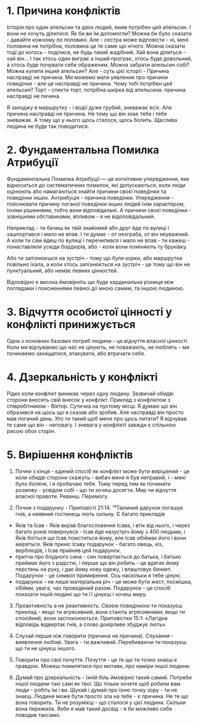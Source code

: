 # 1. Причина конфліктів

Історія про один апельсин та двох людей, яким потрібен цей апельсин. І вони не хочуть ділитися. Як би ви їм допомогли? 
Можна би було сказати - давайте кожному по половині. Але - сестра може відповісти - ні, мені половина не потрібна, половина це те саме що нічого. Можна сказати тоді до когось - поділися, не будь такий жадібний. Хай вона ділиться - хай він... І так хтось один виграє а інший програє, хтось буде довольний, а хтось буде почувати себе ображеним. Можна забрати апельсин собі? Можна купити інший апельсин? 
Але - суть цієї історії - Причина насправді не причина. Ми можемо мати уявлення про причини поведінки - але це насправді не причина. Чому тобі потрібен цей апельсин? Торт - спекти торт, потрібна шкірка від апельсина. 
причина насправді не пичина.

Я заходжу в маршрутку - і водії дуже грубий, зневажає всіх. Але причина насправді не причина. Не тому що він знає тебе і тебе зневажає. А тому що у нього щось сталося, щось болить. Щаслива людина не буде так поводитися. 

# 2. Фундаментальна Помилка Атрибуції

Фундаментальна Помилка Атрибуції — це когнітивне упередження, яке відноситься до систематичних помилок, які допускаються, коли люди оцінюють або намагаються знайти причини своєї поведінки та поведінки інших. Антрибуція - причина поведінки. Упередження - пояснювати причину поганої поведінки інших людей їнім характером, їхніми рішеннями, тобто вони відповідальні. А причини своєї поведінки - зовнішніми обставинами, впливом - я не відоповідальний. 

Наприклад - ти бачиш як твій знайомий або друг йде по вулиці і зашпортався і мало не впав. І ти думає - от незграба, от він неуважний. А коли ти сам йдеш по вулиці і перечипився і мало не впав - ти кажеш - понаставляли усюди бордюрів, або - коли вони поміняють ту бруківку.

Або ти запізнюєшся на зустріч - тому що були корки, або маршрутка повільно їхала, а коли хтось запізнюється на зустріч - це тому що він не пунктуальний, або немає певних цінностей. 

Відповідно є висока ймовірніть що буде кардинальна різниця між поглядами і поясненнями певної дії мною самим, та іншою людиною.

# 3. Відчуття особистої цінності у конфлікті принижується

Одна з основних базових потреб людини - це відчуття власної цінності. Коли ми відчуваємо що нас не цінують, не поважають, не люблять - ми починаємо захищатися, атакувати, або втрачати себе.

# 4. Дзеркальність у конфлікті
Рідко коли конфлікт виникає через одну людину. Зазвичай обидві сторони вносять свій внесок у конфлікт. Приклад з конфліктом з співробітником - Віктор. Сутичка на пустому місці. Я думаю що він образився на щось що я сказав або зробив. Але насправді він просто мав поганий день. Хто ти такий щоб мене про щось питати? Я відчував те саме що він - неповагу. І зневага у конфлікті завжди є спільною рисою обох сторін.

# 5. Вирішення конфліктів
  1. Почни з кінця - єдиний спосіб як конфлікт може бути вирішений - це коли обидві сторони скажуть - вибач мене я був неправий, і - мені було боляче, і я пробачаю тебе. Тому перед тим як починати розмову - усвідом собі - що ти хочеш досягти. Мир чи відчуття власної правоти. Реванш. Перемогу. 

  2. Почни з подарунку - Приповісті 21:14. ¹⁴Таємний дарунок погашує гнів, а неявний гостинець лють сильну.  Є багато прикладів 
  - Яків та Ісав - Яків вкрав благословення Ісава, і втік від нього, і через багато років повернувся - Ісав йде назустріч йому з 400 людьми, і Яків боїться що Ісав помститься йому, але Ісав обіймає його і вони миряться. Яків приніс Ісаву подарунок - багато овець, кіз, верблюдів, і Ісав прийняв цей подарунок.
  - притча про блудного сина - син повертається до батька, і батько приймає його з радістю, і перше що він робить - це вдягає йому перстень на руку, і дає йому нову одежу, і влаштовує бенкет. Подарунок - це символ примирення. Ось наскільки я тебе ціную.
  - подарунок - не лише матеріальна річ - це може бути жест, посмішка, обійми, увага, час проведений разом. Подарунок - це спосіб показати іншій людині що ти її цінуєш і хочеш миру.

  3. Проактивність а не реактивність. Своєю поведінкою ти показуєш приклад - якщо ти агресивний, вони стають агресивними; якщо ти спокійний, вони заспокоюються. Приповістки 15:1: «Лагідна відповідь відвертає гнів, а слово докірливе збуджує лють».

  4. Слухай перше ніж говорити (причина не причина). Слухання - виявлення любові. Увага - ти важливий. Перебиваючи ти показуєш що ти не цінуєш іншого.

  5. Говорити про свої почуття. Почуття - це те що ти точно знаєш є правдою. Можеш помилятися про мотиви, про наміри іншої людини. 

  6. Думай про дзеркальність - їхній біль ймовірно такий самий. Потреби іншої людини такі самі як твої. Що тільки хочете щоб робили вам люди - робіть їм і ви. Шукай і думай про їхню точку зору - ти не знаєш. Людине може бути просто зла на тебе - є причина. Не те що вона говорить. Ти не розумієш - що сталося у цієї людини. Скільки вона пережила. Якби я мав такий досвід - я би можливо себе поводив таксамо.

